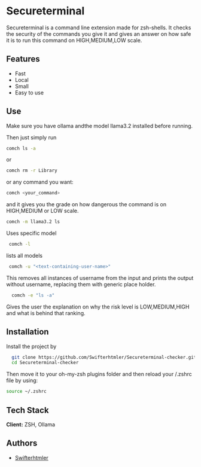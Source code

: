 
# Secureterminal

Secureterminal is a command line extension made for zsh-shells. It checks the security of the commands you give it and gives an answer on how safe it is to run this command on HIGH,MEDIUM,LOW scale.


## Features

- Fast
- Local
- Small
- Easy to use




## Use

Make sure you have ollama andthe model llama3.2 installed before running.

Then just simply run

```bash
comch ls -a
```

or

```bash
comch rm -r Library
````

or any command you want:

```bash
comch <your_command>
````

and it gives you the grade on how dangerous the command is on HIGH,MEDIUM or LOW scale.

```bash
comch -m llama3.2 ls
````
Uses specific model

```bash
 comch -l
````

lists all models

```bash
 comch -u "<text-containing-user-name>"
````

This removes all instances of username from the input and prints the output without username, replacing them with generic place holder.



```bash
  comch -e "ls -a"
````

Gives the user the explanation on why the risk level is LOW,MEDIUM,HIGH and what is behind that ranking.

## Installation

Install the project by

```bash
  git clone https://github.com/Swifterhtmler/Secureterminal-checker.git
  cd Secureterminal-checker
```

Then move it to your oh-my-zsh plugins folder and then reload your /.zshrc file by using:

```bash
source ~/.zshrc 
```




    
## Tech Stack

**Client:** ZSH, Ollama




## Authors

- [Swifterhtmler](https://www.github.com/swifterhtmler)


